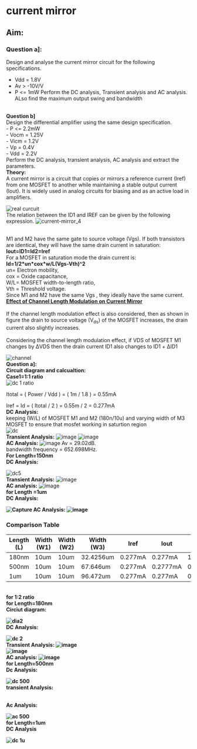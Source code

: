 # current mirror
## Aim:
### Question a]:
Design and analyse the current mirror circuit for the following specifications.
<br>
- Vdd = 1.8V
- Av > -10V/V 
- P <= 1mW
Perform the DC analysis, Transient analysis and AC analysis. ALso find the maximum output swing and bandwidth
<br>
<b> Question b]</b>
<br>
Design the differential amplifier using the same design specification.
<br>
- P <= 2.2mW
  <br>
- Vocm = 1.25V
  <br>
- Vicm = 1.2V
  <br>
- Vp = 0.4V
  <br>
  - Vdd = 2.2V
  <br>
Perform the DC analysis, transient analysis, AC analysis and extract the parameters.
<br>
<b> Theory:</b>
<br>
A current mirror is a circuit that copies or mirrors a reference current (Iref) from one MOSFET to another while maintaining a stable output current (Iout). It is widely used in analog circuits for biasing and as an active load in amplifiers.
<br>



![real curcuit](https://github.com/user-attachments/assets/03480a59-f8b9-4fac-8d45-11a2b550a670)
<br>
The relation between the ID1 and IREF can be given by the following expression.
![current-mirror_4](https://github.com/user-attachments/assets/f437b7c6-fb35-4a98-98c1-6d357b94e9a0)

<br>
M1 and M2 have the same gate to source voltage (Vgs).
If both transistors are identical, they will have the same drain current in saturation:
<br>
<b>Iout=ID1=Id2=Iref</b>
<br>
For a MOSFET in saturation mode the drain current is:
<br>
<b>Id=1/2*un*cox*w/L(Vgs-Vth)^2</b>
<br>
un= Electron mobility,
<br>
cox = Oxide capacitance,
<br>
W/L= MOSFET width-to-length ratio,
<br>
Vth = Threshold voltage.
<br>
Since M1 and M2  have the same Vgs , they ideally have the same current.
<br>
<b><ins>Effect of Channel Length Modulation on Current Mirror</ins></b> <br><br>
If the channel length modulation effect is also considered, then as shown in figure the drain to source voltage (V<sub>ds</sub>) of the MOSFET increases, the drain current also slightly increases. <br><br>
Considering the channel length modulation effect, if VDS of MOSFET M1 changes by ΔVDS then the drain current ID1 also changes to ID1 + ΔID1



![channel](https://github.com/user-attachments/assets/7ec31dfc-a764-4e2d-b7a6-25680e11e5d8)
<br>
<b> Question a]:</b>
<br>
<b> Circuit diagram and calcualtion:</b>
<br>
<b> Case1=1:1 ratio</b>
<br>
![dc 1 ratio](https://github.com/user-attachments/assets/68f7c462-5065-40fc-82fc-72bbeca9e89c)
<br>

Itotal = ( Power / Vdd )
= ( 1m / 1.8 )
= 0.55mA

Iref = Id = ( Itotal / 2 )
= 0.55m / 2
= 0.277mA
<br>
<b> DC Analysis:</b>
<br>
keeping (W/L) of MOSFET M1 and M2 (180n/10u) and varying width of M3 MOSFET to ensure that mosfet working in saturtion region
<br>
![dc](https://github.com/user-attachments/assets/0b40a5ac-f861-42be-870f-38847b57f315)
<br>
<b> Transient Analysis:</b>
![image](https://github.com/user-attachments/assets/ae36e3fa-8e14-4fb8-83fb-1ee5a62a246f)
![image](https://github.com/user-attachments/assets/2b1ac83a-918c-44ff-b630-b7a28592969a)
<br>
<b> AC Analysis:</b>
![image](https://github.com/user-attachments/assets/cfa35259-53cc-4775-954a-606c8b07a0db)
Av = 29.02dB.
<br>
bandwidth frequency = 652.698MHz.
<br>
<b> For Length=150nm</b>
<br>
<b> DC Analysis:</b>


![dc5](https://github.com/user-attachments/assets/f67b6bda-f9d3-4627-bb73-99f9d5cc4e47)
<br>
<b> Transient Analysis:</b>
![image](https://github.com/user-attachments/assets/461ca2ca-c02c-4f10-9ee4-4c6b15846a44)
<br>
<b> AC analysis:</b>
![image](https://github.com/user-attachments/assets/c4e65c62-c153-41cd-88e3-9a82ddbef5e7)
<br>
<b> for Length =1um
<br>
<b> DC Analysis:</b>


![Capture](https://github.com/user-attachments/assets/3b01d044-2583-4b86-8b00-9f67c89b3197)
<b> AC Analysis:</b>
![image](https://github.com/user-attachments/assets/4eab987c-112a-46cb-870e-b6bfed04e35a)
### Comparison Table

| Length (L) | Width (W1) | Width (W2) | Width (W3) | Iref | Iout | Vout |
|-----|----|----|----|----|----|-----|
| 180nm | 10um | 10um | 32.4256um | 0.277mA | 0.277mA | 1.00553V |
| 500nm | 10um | 10um | 67.646um | 0.277mA | 0.2777mA | 0.707924V |
| 1um | 10um | 10um | 96.472um | 0.277mA | 0.277mA | 0.337052V |
<br>
<b>  for 1:2 ratio</b>
<br>
for Length=180nm
<br>
<b> Circiut diagram:</b>



![dia2](https://github.com/user-attachments/assets/a3bba894-d151-473c-ab4c-ebd51e22f5b1)
<br>
<b> DC Analysis:</b>


![dc 2](https://github.com/user-attachments/assets/ea77dab2-e943-40b2-9a62-dd1f9b6704ae)
<br>
<b> Transient Analysis:</b>
![image](https://github.com/user-attachments/assets/0bc55641-2b62-4568-98f5-85d610400a56)
<br>
![image](https://github.com/user-attachments/assets/9ff808d6-5cb0-42c4-9f59-31cc0406e122)
<br>
<b> AC analysis:</b>
![image](https://github.com/user-attachments/assets/71729ae8-bc6f-45e8-91cb-0310c07c6597)
<br>
<b> for Length=500nm </b>
<br>
<b> Dc Analysis:</b>

![dc 500](https://github.com/user-attachments/assets/a8438a19-dd5b-4501-aece-2c5e514adf86)
<br>
<b> transient Analysis:</b>

<br>
<b> Ac Analysis:</b>

![ac 500](https://github.com/user-attachments/assets/802adc33-cdf3-46b1-bfff-848a21c2ae28)
<br>
<b> for Length=1um</b>
<br>
<b> DC Analysis</b>

![dc  1u](https://github.com/user-attachments/assets/fe0d603c-f3fa-4a09-a252-f8c7464635ae)











